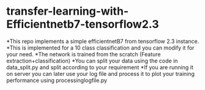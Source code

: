 # transfer-learning-with-Efficientnetb7-tensorflow2.3


*This repo implements a simple efficientnetB7 from tensorflow 2.3 instance.
*This is implemented for a 10 class classification and you can modify it for your need.
*The network is trained from the scratch (Feature extraction+classification)
*You can split your data using the code in data_split.py and split according to your requirement
*If you are running it on server you can later use your log file and process it to plot your training performance using processinglogfile.py

